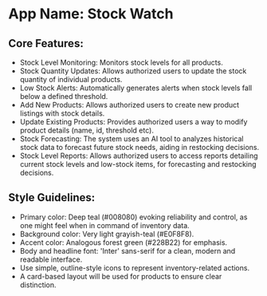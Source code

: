 # **App Name**: Stock Watch

## Core Features:

- Stock Level Monitoring: Monitors stock levels for all products.
- Stock Quantity Updates: Allows authorized users to update the stock quantity of individual products.
- Low Stock Alerts: Automatically generates alerts when stock levels fall below a defined threshold.
- Add New Products: Allows authorized users to create new product listings with stock details.
- Update Existing Products: Provides authorized users a way to modify product details (name, id, threshold etc).
- Stock Forecasting: The system uses an AI tool to analyzes historical stock data to forecast future stock needs, aiding in restocking decisions.
- Stock Level Reports: Allows authorized users to access reports detailing current stock levels and low-stock items, for forecasting and restocking decisions.

## Style Guidelines:

- Primary color: Deep teal (#008080) evoking reliability and control, as one might feel when in command of inventory data.
- Background color: Very light grayish-teal (#E0F8F8).
- Accent color: Analogous forest green (#228B22) for emphasis.
- Body and headline font: 'Inter' sans-serif for a clean, modern and readable interface.
- Use simple, outline-style icons to represent inventory-related actions.
- A card-based layout will be used for products to ensure clear distinction.
